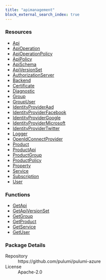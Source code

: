```yaml
---
title: "apimanagement"
block_external_search_index: true
---
```


<!-- WARNING: this file was generated by Pulumi Docs Generator. -->
<!-- Do not edit by hand unless you're certain you know what you are doing! -->

<h3>Resources</h3>
<ul class="api">
    <li><a href="api"><span class="symbol resource"></span>Api</a></li>
    <li><a href="apioperation"><span class="symbol resource"></span>ApiOperation</a></li>
    <li><a href="apioperationpolicy"><span class="symbol resource"></span>ApiOperationPolicy</a></li>
    <li><a href="apipolicy"><span class="symbol resource"></span>ApiPolicy</a></li>
    <li><a href="apischema"><span class="symbol resource"></span>ApiSchema</a></li>
    <li><a href="apiversionset"><span class="symbol resource"></span>ApiVersionSet</a></li>
    <li><a href="authorizationserver"><span class="symbol resource"></span>AuthorizationServer</a></li>
    <li><a href="backend"><span class="symbol resource"></span>Backend</a></li>
    <li><a href="certificate"><span class="symbol resource"></span>Certificate</a></li>
    <li><a href="diagnostic"><span class="symbol resource"></span>Diagnostic</a></li>
    <li><a href="group"><span class="symbol resource"></span>Group</a></li>
    <li><a href="groupuser"><span class="symbol resource"></span>GroupUser</a></li>
    <li><a href="identityprovideraad"><span class="symbol resource"></span>IdentityProviderAad</a></li>
    <li><a href="identityproviderfacebook"><span class="symbol resource"></span>IdentityProviderFacebook</a></li>
    <li><a href="identityprovidergoogle"><span class="symbol resource"></span>IdentityProviderGoogle</a></li>
    <li><a href="identityprovidermicrosoft"><span class="symbol resource"></span>IdentityProviderMicrosoft</a></li>
    <li><a href="identityprovidertwitter"><span class="symbol resource"></span>IdentityProviderTwitter</a></li>
    <li><a href="logger"><span class="symbol resource"></span>Logger</a></li>
    <li><a href="openidconnectprovider"><span class="symbol resource"></span>OpenIdConnectProvider</a></li>
    <li><a href="product"><span class="symbol resource"></span>Product</a></li>
    <li><a href="productapi"><span class="symbol resource"></span>ProductApi</a></li>
    <li><a href="productgroup"><span class="symbol resource"></span>ProductGroup</a></li>
    <li><a href="productpolicy"><span class="symbol resource"></span>ProductPolicy</a></li>
    <li><a href="property"><span class="symbol resource"></span>Property</a></li>
    <li><a href="service"><span class="symbol resource"></span>Service</a></li>
    <li><a href="subscription"><span class="symbol resource"></span>Subscription</a></li>
    <li><a href="user"><span class="symbol resource"></span>User</a></li>
</ul>

<h3>Functions</h3>
<ul class="api">
    <li><a href="getapi"><span class="symbol datasource"></span>GetApi</a></li>
    <li><a href="getapiversionset"><span class="symbol datasource"></span>GetApiVersionSet</a></li>
    <li><a href="getgroup"><span class="symbol datasource"></span>GetGroup</a></li>
    <li><a href="getproduct"><span class="symbol datasource"></span>GetProduct</a></li>
    <li><a href="getservice"><span class="symbol datasource"></span>GetService</a></li>
    <li><a href="getuser"><span class="symbol datasource"></span>GetUser</a></li>
</ul>

<h3>Package Details</h3>
<dl class="package-details">
	<dt>Repository</dt>
	<dd>https://github.com/pulumi/pulumi-azure</dd>
	<dt>License</dt>
	<dd>Apache-2.0</dd>
</dl>

